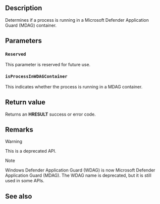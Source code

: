## Description

Determines if a process is running in a Microsoft Defender Application Guard (MDAG) container.

## Parameters

### `Reserved`

This parameter is reserved for future use.

### `isProcessInWDAGContainer`

This indicates whether the process is running in a MDAG container.

## Return value

Returns an **HRESULT** success or error code.

## Remarks

> [!WARNING]
> This is a deprecated API.

> [!NOTE]
> Windows Defender Application Guard (WDAG) is now Microsoft Defender Application Guard (MDAG). The WDAG name is deprecated, but it is still used in some APIs.

## See also